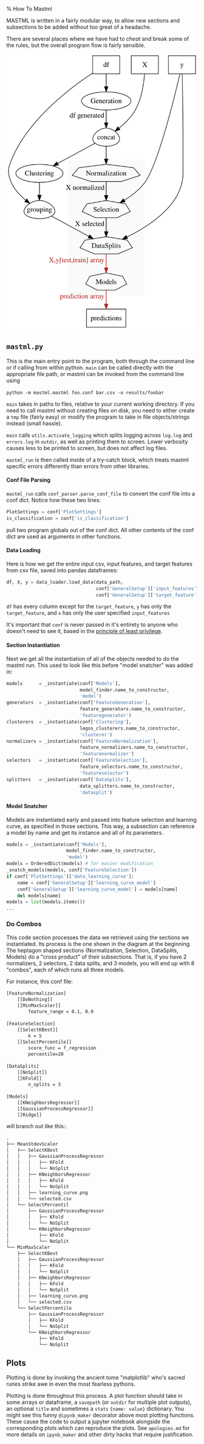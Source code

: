 % How To Mastml

MASTML is written in a fairly modular way, to allow new
sections and subsections to be added without too great of a headache.

There are several places where we have had to _cheat_ and break some of the
rules, but the overall program flow is fairly sensible.

![The structure of do\_combos, I will reference this later](structure.svg)

## `mastml.py`

This is the main entry point to the program, both through the command line or
if calling from within python.  `main` can be called directly with the
appropriate file path, or mastml can be invoked from the command line using

`python -m mastml.mastml foo.conf bar.csv -o results/foobar`

`main` takes in paths to files, relative to your current working directory. If
you need to call mastml without creating files on disk, you need to either
create a `tmp` file (fairly easy) or modify the program to take in file
objects/strings instead (small hassle).

`main` calls `utils.activate_logging` which splits logging across `log.log` and
`errors.log` in `outdir`, as well as printing them to screen. Lower verbosity
causes less to be printed to screen, but does not affect log files.

`mastml_run` is then called inside of a try-catch block, which treats mastml
specific errors differently than errors from other libraries.

#### Conf File Parsing

`mastml_run` calls `conf_parser.parse_conf_file` to convert the conf file into
a conf dict. Notice how these two lines:

```python
PlotSettings = conf['PlotSettings']
is_classification = conf['is_classification']
```

pull two program globals out of the conf dict. All other contents of the conf
dict are used as arguments in other functions. 

#### Data Loading

Here is how we get the entire
input csv, input features, and target features from csv file, saved into pandas
dataframes:

```python
df, X, y = data_loader.load_data(data_path,
                                 conf['GeneralSetup']['input_features'],
                                 conf['GeneralSetup']['target_feature'])
```

`df` has every column except for the `target_feature`, `y` has only the
`target_feature`, and `x` has only the user specified `input_features` 

It's important that `conf` is never passed in it's entirety to anyone who
doesn't need to see it, based in the
[principle of least privilege](http://wiki.c2.com/?PrincipleOfLeastPrivilege).

#### Section Instantiation

Next we get all the instantiation of all of the objects needed to do the
mastml run. This used to look like this before "model snatcher" was added in:
```python
models      = _instantiate(conf['Models'],
                           model_finder.name_to_constructor,
                           'model')
generators  = _instantiate(conf['FeatureGeneration'],
                           feature_generators.name_to_constructor,
                           'featuregenerator')
clusterers  = _instantiate(conf['Clustering'],
                           legos_clusterers.name_to_constructor,
                           'clusterer')
normalizers = _instantiate(conf['FeatureNormalization'],
                           feature_normalizers.name_to_constructor,
                           'featurenormalizer')
selectors   = _instantiate(conf['FeatureSelection'],
                           feature_selectors.name_to_constructor,
                           'featureselector')
splitters   = _instantiate(conf['DataSplits'],
                           data_splitters.name_to_constructor,
                           'datasplit')
```


#### Model Snatcher

Models are instantiated early and passed into feature
selection and learning curve, as specified in those sections. This way, a
subsection can reference a model by name and get its instance and all of its
parameters.

```python
models = _instantiate(conf['Models'],
                      model_finder.name_to_constructor,
                      'model')
models = OrderedDict(models) # for easier modification
_snatch_models(models, conf['FeatureSelection'])
if conf['PlotSettings']['data_learning_curve']:
    name = conf['GeneralSetup']['learning_curve_model']
    conf['GeneralSetup']['learning_curve_model'] = models[name]
    del models[name]
models = list(models.items())
...
```

### Do Combos

This code section processes the data we retrieved using the sections we
instantiated. Its process is the one shown in the diagram at the beginning. The
heptagon shaped sections (Normalization, Selection, DataSplits, Models) do a
"cross product" of their subsections. That is, if you have 2 normalizers, 2 selectors, 2
data splits, and 3 models, you will end up with 8 "combos", each of which runs all three models.

For instance, this conf file:
```
[FeatureNormalization]
    [[DoNothing]]
    [[MinMaxScaler]]
        feature_range = 0.1, 0.9

[FeatureSelection]
    [[SelectKBest]]
        k = 5
    [[SelectPercentile]]
        score_func = f_regression
        percentile=20

[DataSplits]
    [[NoSplit]]
    [[KFold]]
        n_splits = 3

[Models]
    [[KNeighborsRegressor]]
    [[GaussianProcessRegressor]]
    [[Ridge]]                       
```

 will branch out like this::

```
.
├── MeanStdevScaler                               
│   ├── SelectKBest                   
│   │   ├── GaussianProcessRegressor
│   │   │   ├── KFold
│   │   │   └── NoSplit
│   │   ├── KNeighborsRegressor
│   │   │   ├── KFold
│   │   │   └── NoSplit
│   │   ├── learning_curve.png
│   │   └── selected.csv
│   └── SelectPercentil
│       ├── GaussianProcessRegressor
│       │   ├── KFold
│       │   └── NoSplit
│       └── KNeighborsRegressor
│           ├── KFold
│           └── NoSplit
└── MinMaxScaler
    ├── SelectKBest
    │   ├── GaussianProcessRegressor
    │   │   ├── KFold
    │   │   └── NoSplit
    │   ├── KNeighborsRegressor
    │   │   ├── KFold
    │   │   └── NoSplit
    │   ├── learning_curve.png
    │   └── selected.csv
    └── SelectPercentile
        ├── GaussianProcessRegressor
        │   ├── KFold
        │   └── NoSplit
        └── KNeighborsRegressor
            ├── KFold
            └── NoSplit
```


## Plots

Plotting is done by invoking the ancient tome "matplotlib" who's sacred runes
strike awe in even the most fearless pythons. 

Plotting is done throughout this process. A plot function should take in some
arrays or dataframe, a `savepath` (or `outdir` for multiple plot outputs), an
optional `title` and sometimes a `stats` `{name: value}` dictionary. You might
see this funny `@ipynb_maker` decorator above most plotting functions. These
cause the code to output a jupyter notebook alongside the corresponding plots
which can reproduce the plots. See `apologies.md` for more details on
`ipynb_maker` and other dirty hacks that require justification.

